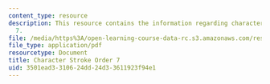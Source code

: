 ```yaml
---
content_type: resource
description: This resource contains the information regarding character stroke order
  7.
file: /media/https%3A/open-learning-course-data-rc.s3.amazonaws.com/res-21g-003-learning-chinese-a-foundation-course-in-mandarin-spring-2011/3501ead3310624dd24d33611923f94e1_MITRES_21G_003S11_stroke07.pdf
file_type: application/pdf
resourcetype: Document
title: Character Stroke Order 7
uid: 3501ead3-3106-24dd-24d3-3611923f94e1
---
```


